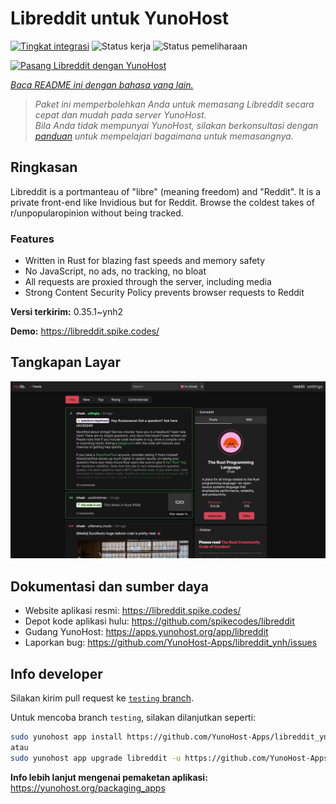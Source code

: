 <!--
N.B.: README ini dibuat secara otomatis oleh <https://github.com/YunoHost/apps/tree/master/tools/readme_generator>
Ini TIDAK boleh diedit dengan tangan.
-->

# Libreddit untuk YunoHost

[![Tingkat integrasi](https://dash.yunohost.org/integration/libreddit.svg)](https://ci-apps.yunohost.org/ci/apps/libreddit/) ![Status kerja](https://ci-apps.yunohost.org/ci/badges/libreddit.status.svg) ![Status pemeliharaan](https://ci-apps.yunohost.org/ci/badges/libreddit.maintain.svg)

[![Pasang Libreddit dengan YunoHost](https://install-app.yunohost.org/install-with-yunohost.svg)](https://install-app.yunohost.org/?app=libreddit)

*[Baca README ini dengan bahasa yang lain.](./ALL_README.md)*

> *Paket ini memperbolehkan Anda untuk memasang Libreddit secara cepat dan mudah pada server YunoHost.*  
> *Bila Anda tidak mempunyai YunoHost, silakan berkonsultasi dengan [panduan](https://yunohost.org/install) untuk mempelajari bagaimana untuk memasangnya.*

## Ringkasan

Libreddit is a portmanteau of "libre" (meaning freedom) and "Reddit". It is a private front-end like Invidious but for Reddit. Browse the coldest takes of r/unpopularopinion without being tracked.

### Features

- Written in Rust for blazing fast speeds and memory safety
- No JavaScript, no ads, no tracking, no bloat
- All requests are proxied through the server, including media
- Strong Content Security Policy prevents browser requests to Reddit


**Versi terkirim:** 0.35.1~ynh2

**Demo:** <https://libreddit.spike.codes/>

## Tangkapan Layar

![Tangkapan Layar pada Libreddit](./doc/screenshots/screenshot.png)

## Dokumentasi dan sumber daya

- Website aplikasi resmi: <https://libreddit.spike.codes/>
- Depot kode aplikasi hulu: <https://github.com/spikecodes/libreddit>
- Gudang YunoHost: <https://apps.yunohost.org/app/libreddit>
- Laporkan bug: <https://github.com/YunoHost-Apps/libreddit_ynh/issues>

## Info developer

Silakan kirim pull request ke [`testing` branch](https://github.com/YunoHost-Apps/libreddit_ynh/tree/testing).

Untuk mencoba branch `testing`, silakan dilanjutkan seperti:

```bash
sudo yunohost app install https://github.com/YunoHost-Apps/libreddit_ynh/tree/testing --debug
atau
sudo yunohost app upgrade libreddit -u https://github.com/YunoHost-Apps/libreddit_ynh/tree/testing --debug
```

**Info lebih lanjut mengenai pemaketan aplikasi:** <https://yunohost.org/packaging_apps>
